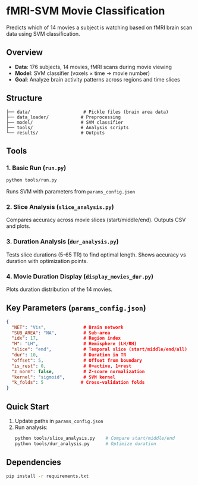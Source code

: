# fMRI-SVM Movie Classification

Predicts which of 14 movies a subject is watching based on fMRI brain scan data using SVM classification.

## Overview

- **Data**: 176 subjects, 14 movies, fMRI scans during movie viewing
- **Model**: SVM classifier (voxels × time → movie number)
- **Goal**: Analyze brain activity patterns across regions and time slices

## Structure

```
├── data/                    # Pickle files (brain area data)
├── data_loader/            # Preprocessing
├── model/                  # SVM classifier
├── tools/                  # Analysis scripts
└── results/                # Outputs
```

## Tools

### 1. Basic Run (`run.py`)
```bash
python tools/run.py
```
Runs SVM with parameters from `params_config.json`

### 2. Slice Analysis (`slice_analysis.py`) 
Compares accuracy across movie slices (start/middle/end). Outputs CSV and plots.

### 3. Duration Analysis (`dur_analysis.py`)
Tests slice durations (5-65 TR) to find optimal length. Shows accuracy vs duration with optimization points.

### 4. Movie Duration Display (`display_movies_dur.py`)
Plots duration distribution of the 14 movies.

## Key Parameters (`params_config.json`)

```json
{
  "NET": "Vis",              # Brain network 
  "SUB_AREA": "NA",          # Sub-area
  "idx": 17,                 # Region index
  "H": "LH",                 # Hemisphere (LH/RH)
  "slice": "end",            # Temporal slice (start/middle/end/all)
  "dur": 10,                 # Duration in TR
  "offset": 5,               # Offset from boundary
  "is_rest": 0,              # 0=active, 1=rest
  "z_norm": false,           # Z-score normalization
  "kernel": "sigmoid",       # SVM kernel
  "k_folds": 5              # Cross-validation folds
}
```

## Quick Start

1. Update paths in `params_config.json`
2. Run analysis:
   ```bash
   python tools/slice_analysis.py    # Compare start/middle/end
   python tools/dur_analysis.py      # Optimize duration
   ```

## Dependencies
```bash
pip install -r requirements.txt
```